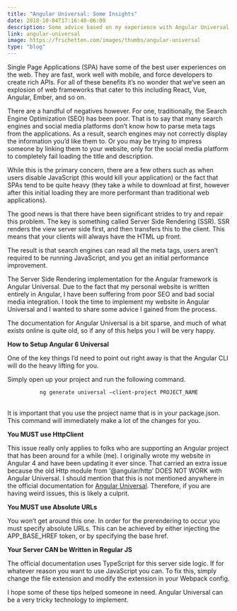 ```yaml
---
title: "Angular Universal: Some Insights"
date: 2018-10-04T17:16:40-06:00
description: Some advice based on my experience with Angular Universal
link: angular-universal
image: https://frichetten.com/images/thumbs/angular-universal
type: "blog"
---
```

<p>Single Page Applications (SPA) have some of the best user experiences on the web. They are fast, work well with mobile, and force developers to create rich APIs. For all of these benefits it’s no wonder that we’ve seen an explosion of web frameworks that cater to this including React, Vue, Angular, Ember, and so on.</p><p>There are a handful of negatives however. For one, traditionally, the Search Engine Optimization (SEO) has been poor. That is to say that many search engines and social media platforms don’t know how to parse meta tags from the applications. As a result, search engines may not correctly display the information you’d like them to. Or you may be trying to impress someone by linking them to your website, only for the social media platform to completely fail loading the title and description.</p><p>While this is the primary concern, there are a few others such as when users disable JavaScript (this would kill your application) or the fact that SPAs tend to be quite heavy (they take a while to download at first, however after this initial loading they are more performant than traditional web applications).</p><p>The good news is that there have been significant strides to try and repair this problem. The key is something called Server Side Rendering (SSR). SSR renders the view server side first, and then transfers this to the client. This means that your clients will always have the HTML up front.</p><p>The result is that search engines can read all the meta tags, users aren’t required to be running JavaScript, and you get an initial performance improvement.</p><p>The Server Side Rendering implementation for the Angular framework is Angular Universal. Due to the fact that my personal website is written entirely in Angular, I have been suffering from poor SEO and bad social media integration. I took the time to implement my website in Angular Universal and I wanted to share some advice I gained from the process.</p><p>The documentation for Angular Universal is a bit sparse, and much of what exists online is quite old, so if any of this helps you I will be very happy.</p><b>How to Setup Angular 6 Universal</b><p>One of the key things I’d need to point out right away is that the Angular CLI will do the heavy lifting for you.</p><p>Simply open up your project and run the following command.</p><center><code>ng generate universal –client-project PROJECT_NAME</code></center><br><p>It is important that you use the project name that is in your package.json. This command will immediately make a lot of the changes for you.</p><b>You MUST use HttpClient</b><p>This issue really only applies to folks who are supporting an Angular project that has been around for a while (me). I originally wrote my website in Angular 4 and have been updating it ever since. That carried an extra issue because the old Http module from ‘@angular/http’ DOES NOT WORK with Angular Universal. I should mention that this is not mentioned anywhere in the official documentation for <a href=”https://angular.io/guide/universal”>Angular Universal</a>. Therefore, if you are having weird issues, this is likely a culprit.</p><b>You MUST use Absolute URLs</b><p>You won’t get around this one. In order for the prerendering to occur you must specify absolute URLs. This can be achieved by either injecting the APP_BASE_HREF token, or by specifying the base href.</p><b>Your Server CAN be Written in Regular JS</b><p>The official documentation uses TypeScript for this server side logic. If for whatever reason you want to use JavaScript you can. To fix this, simply change the file extension and modify the extension in your Webpack config.</p><p>I hope some of these tips helped someone in need. Angular Universal can be a very tricky technology to implement.</p>
